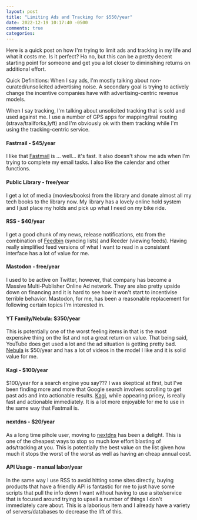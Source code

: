 ```yaml
---
layout: post
title: "Limiting Ads and Tracking for $550/year"
date: 2022-12-19 10:17:40 -0500
comments: true
categories:
---
```

Here is a quick post on how I'm trying to limit ads and tracking in my life and what it costs me. Is it perfect? Ha no, but this can be a pretty decent starting point for someone and get you a lot closer to diminishing returns on additional effort.

Quick Definitions: When I say ads, I'm mostly talking about non-curated/unsolicited advertising noise. A secondary goal is trying to actively change the incentive companies have with advertising-centric revenue models.

When I say tracking, I'm talking about unsolicited tracking that is sold and used against me. I use a number of GPS apps for mapping/trail routing (strava/trailforks,lyft) and I'm obviously ok with them tracking while I'm using the tracking-centric service.


#### Fastmail - $45/year  
I like that [Fastmail](fastmail) is ... well... it's fast. It also doesn't show me ads when I'm trying to complete my email tasks. I also like the calendar and other functions.  

#### Public Library - free/year  
I get a lot of media (movies/books) from the library and donate almost all my tech books to the library now. My library has a lovely online hold system and I just place my holds and pick up what I need on my bike ride.

#### RSS - $40/year  
I get a good chunk of my news, release notifications, etc from the combination of [Feedbin](https://feedbin.com/) (syncing lists) and Reeder (viewing feeds). Having really simplified feed versions of what I want to read in a consistent interface has a lot of value for me.

#### Mastodon - free/year
I used to be active on Twitter, however, that company has become a Massive Multi-Publisher Online Ad network. They are also pretty upside down on financing and it is hard to see how it won't start to incentivise terrible behavior. Mastodon, for me, has been a reasonable replacement for following certain topics I'm interested in.

#### YT Family/Nebula: $350/year    
This is potentially one of the worst feeling items in that is the most expensive thing on the list and not a great return on value. That being said, YouTube does get used a lot and the ad situation is getting pretty bad.  
[Nebula](https://nebula.tv) is $50/year and has a lot of videos in the model I like and it is solid value for me.  

#### Kagi - $100/year    
$100/year for a search engine you say??? I was skeptical at first, but I've been finding more and more that Google search involves scrolling to get past ads and into actionable results. [Kagi](https://kagi.com), while appearing pricey, is really fast and actionable immediately. It is a lot more enjoyable for me to use in the same way that Fastmail is.

#### nextdns - $20/year  
As a long time pihole user, moving to [nextdns](https://nextdns.io) has been a delight. This is one of the cheapest ways to stop so much low effort blasting of ads/tracking at you. This is potentially the best value on the list given how much it stops the worst of the worst as well as having an cheap annual cost.

#### API Usage - manual labor/year  
In the same way I use RSS to avoid hitting some sites directly, buying products that have a friendly API is fantastic for me to just have some scripts that pull the info down I want without having to use a site/service that is focused around trying to upsell a number of things I don't immediately care about. This is a laborious item and I already have a variety of servers/databases to decrease the lift of this.

